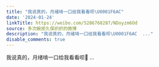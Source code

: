 ```yaml
---
title: "我说真的，月绪啃一口给我看看呗\U0001F6AC"
date: '2024-01-24'
linkTitle: https://weibo.com/5286768287/NDoyzm6Od
source: 多次婉拒久保织织的微博
description: "我说真的，月绪啃一口给我看看呗\U0001F6AC  ..."
disable_comments: true
---
```

我说真的，月绪啃一口给我看看呗🚬  ...